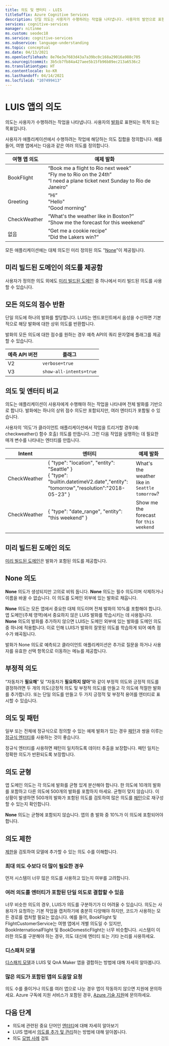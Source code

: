 ```yaml
---
title: 의도 및 엔터티 - LUIS
titleSuffix: Azure Cognitive Services
description: 단일 의도는 사용자가 수행하려는 작업을 나타냅니다. 사용자의 발언으로 표현되는 목적 또는 목표입니다. 사용자가 애플리케이션에서 수행하려는 작업에 해당하는 의도 집합을 정의합니다.
services: cognitive-services
manager: nitinme
ms.custom: seodec18
ms.service: cognitive-services
ms.subservice: language-understanding
ms.topic: conceptual
ms.date: 04/13/2021
ms.openlocfilehash: 8e76e3e7683d43a7a39bc0c168a29016a988c705
ms.sourcegitcommit: 3b5cb7fb84a427aee5b15fb96b89ec213a6536c2
ms.translationtype: HT
ms.contentlocale: ko-KR
ms.lasthandoff: 04/14/2021
ms.locfileid: "107499413"
---
```

# <a name="intents-in-your-luis-app"></a>LUIS 앱의 의도

의도는 사용자가 수행하려는 작업을 나타냅니다. 사용자의 [발화](luis-concept-utterance.md)로 표현되는 목적 또는 목표입니다.

사용자가 애플리케이션에서 수행하려는 작업에 해당하는 의도 집합을 정의합니다. 예를 들어, 여행 앱에서는 다음과 같은 여러 의도를 정의합니다.

여행 앱 의도   |   예제 발화   |
------|------|
 BookFlight     |   “Book me a flight to Rio next week” <br/> “Fly me to Rio on the 24th” <br/> “I need a plane ticket next Sunday to Rio de Janeiro”    |
 Greeting     |   “Hi” <br/>"Hello" <br/>“Good morning”  |
 CheckWeather | “What's the weather like in Boston?” <br/> “Show me the forecast for this weekend” |
 없음         | “Get me a cookie recipe”<br>“Did the Lakers win?” |

모든 애플리케이션에는 대체 의도인 미리 정의된 의도 "[None](#none-intent)"이 제공됩니다.

## <a name="prebuilt-domains-provide-intents"></a>미리 빌드된 도메인이 의도를 제공함
사용자가 정의한 의도 외에도 [미리 빌드된 도메인](./howto-add-prebuilt-models.md) 중 하나에서 미리 빌드된 의도를 사용할 수 있습니다.

## <a name="return-all-intents-scores"></a>모든 의도의 점수 반환
단일 의도에 하나의 발화를 할당합니다. LUIS는 엔드포인트에서 음성을 수신하면 기본적으로 해당 발화에 대한 상위 의도를 반환합니다.

발화의 모든 의도에 대한 점수를 원하는 경우 예측 API의 쿼리 문자열에 플래그를 제공할 수 있습니다.

|예측 API 버전|플래그|
|--|--|
|V2|`verbose=true`|
|V3|`show-all-intents=true`|

## <a name="intent-compared-to-entity"></a>의도 및 엔터티 비교
의도는 애플리케이션이 사용자에게 수행해야 하는 작업을 나타내며 전체 발화를 기반으로 합니다. 발화에는 하나의 상위 점수 의도만 포함되지만, 여러 엔터티가 포함될 수 있습니다.

<a name="how-do-intents-relate-to-entities"></a>

 사용자의 ‘의도’가 클라이언트 애플리케이션에서 작업을 트리거할 경우(예: checkweather() 함수 호출) 의도를 만듭니다. 그런 다음 작업을 실행하는 데 필요한 매개 변수를 나타내는 엔터티를 만듭니다.

|Intent   | 엔터티 | 예제 발화   |
|------------------|------------------------------|------------------------------|
| CheckWeather | { "type": "location", "entity": "Seattle" }<br>{ "type": "builtin.datetimeV2.date","entity": "tomorrow","resolution":"2018-05-23" } | What's the weather like in `Seattle` `tomorrow`? |
| CheckWeather | { "type": "date_range", "entity": "this weekend" } | Show me the forecast for `this weekend` |
||||

## <a name="prebuilt-domain-intents"></a>미리 빌드된 도메인 의도

[미리 빌드된 도메인](./howto-add-prebuilt-models.md)은 발화가 포함된 의도를 제공합니다.

## <a name="none-intent"></a>None 의도

**None** 의도가 생성되지만 고의로 비워 둡니다. **None** 의도는 필수 의도이며 삭제하거나 이름을 바꿀 수 없습니다. 이 의도를 도메인 외부에 있는 발화로 채웁니다.

**None** 의도는 모든 앱에서 중요한 대체 의도이며 전체 발화의 10%를 포함해야 합니다. 앱 도메인(주체 영역)에서 중요하지 않은 LUIS 발화를 학습시키는 데 사용됩니다. **None** 의도의 발화를 추가하지 않으면 LUIS는 도메인 외부에 있는 발화를 도메인 의도 중 하나에 적용합니다. 이로 인해 LUIS가 발화의 잘못된 의도를 학습하게 되어 예측 점수가 왜곡됩니다.

발화가 None 의도로 예측되고 클라이언트 애플리케이션은 추가로 질문을 하거나 사용자를 유효한 선택 항목으로 이동하는 메뉴를 제공합니다.

## <a name="negative-intentions"></a>부정적 의도
“자동차가 **필요해**” 및 “자동차가 **필요하지 않아**”와 같이 부정적 의도와 긍정적 의도를 결정하려면 두 개의 의도(긍정적 의도 및 부정적 의도)를 만들고 각 의도에 적절한 발화를 추가합니다. 또는 단일 의도를 만들고 두 가지 긍정적 및 부정적 용어를 엔터티로 표시할 수 있습니다.

## <a name="intents-and-patterns"></a>의도 및 패턴

일부 또는 전체에 정규식으로 정의할 수 있는 예제 발화가 있는 경우 [패턴](luis-concept-patterns.md)과 쌍을 이루는 [정규식 엔터티](luis-concept-entity-types.md#regex-entity)를 사용하는 것이 좋습니다.

정규식 엔터티를 사용하면 패턴이 일치하도록 데이터 추출을 보장합니다. 패턴 일치는 정확한 의도가 반환되도록 보장합니다.

## <a name="intent-balance"></a>의도 균형
앱 도메인 의도는 각 의도에 발화를 균형 있게 분산해야 합니다. 한 의도에 10개의 발화를 포함하고 다른 의도에 500개의 발화를 포함하지 마세요. 균형이 맞지 않습니다. 이 상황이 발생하면 500개의 발화가 포함된 의도를 검토하여 많은 의도를 [패턴](luis-concept-patterns.md)으로 재구성할 수 있는지 확인합니다.

**None** 의도는 균형에 포함되지 않습니다. 앱의 총 발화 중 10%가 이 의도에 포함되어야 합니다.

## <a name="intent-limits"></a>의도 제한
[제한](luis-limits.md#model-boundaries)을 검토하여 모델에 추가할 수 있는 의도 수를 이해합니다.

### <a name="if-you-need-more-than-the-maximum-number-of-intents"></a>최대 의도 수보다 더 많이 필요한 경우
먼저 시스템이 너무 많은 의도를 사용하고 있는지 여부를 고려합니다.

### <a name="can-multiple-intents-be-combined-into-single-intent-with-entities"></a>여러 의도를 엔터티가 포함된 단일 의도로 결합할 수 있음
너무 비슷한 의도의 경우, LUIS가 의도를 구분하기가 더 어려울 수 있습니다. 의도는 사용자가 요청하는 기본 작업을 캡처하기에 충분히 다양해야 하지만, 코드가 사용하는 모든 경로를 캡처할 필요는 없습니다. 예를 들어, BookFlight 및 FlightCustomerService는 여행 앱에서 개별 의도일 수 있지만, BookInternationalFlight 및 BookDomesticFlight는 너무 비슷합니다. 시스템이 이러한 의도를 구분해야 하는 경우, 의도 대신에 엔터티 또는 기타 논리를 사용하세요.

### <a name="dispatcher-model"></a>디스패처 모델
[디스패치 모델](luis-concept-enterprise.md#when-you-need-to-combine-several-luis-and-qna-maker-apps)과 LUIS 및 QnA Maker 앱을 결합하는 방법에 대해 자세히 알아봅니다.

### <a name="request-help-for-apps-with-significant-number-of-intents"></a>많은 의도가 포함된 앱의 도움말 요청
의도 수를 줄이거나 의도를 여러 앱으로 나눈 경우 앱이 작동하지 않으면 지원에 문의하세요. Azure 구독에 지원 서비스가 포함된 경우, [Azure 기술 지원](https://azure.microsoft.com/support/options/)에 문의하세요.

## <a name="next-steps"></a>다음 단계

* 의도에 관련된 중요 단어인 [엔터티](luis-concept-entity-types.md)에 대해 자세히 알아보기
* LUIS 앱에서 [의도를 추가 및 관리](luis-how-to-add-intents.md)하는 방법에 대해 알아봅니다.
* 의도 [모범 사례](luis-concept-best-practices.md) 검토